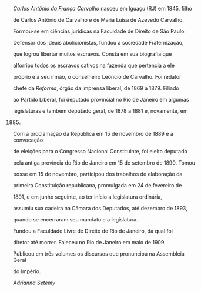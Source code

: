 

*Carlos Antônio da França Carvalho* nasceu em Iguaçu (RJ) em 1845, filho

de Carlos Antônio de Carvalho e de Maria Luísa de Azevedo Carvalho.



Formou-se em ciências jurídicas na Faculdade de Direito de São Paulo.

Defensor dos ideais abolicionistas, fundou a sociedade Fraternização,

que logrou libertar muitos escravos. Consta em sua biografia que

alforriou todos os escravos cativos na fazenda que pertencia a ele

próprio e a seu irmão, o conselheiro Leôncio de Carvalho. Foi redator

chefe da *Reforma*, órgão da imprensa liberal, de 1869 a 1879. Filiado

ao Partido Liberal, foi deputado provincial no Rio de Janeiro em algumas

legislaturas e também deputado geral, de 1878 a 1881 e, novamente, em

1885.



Com a proclamação da República em 15 de novembro de 1889 e a convocação

de eleições para o Congresso Nacional Constituinte, foi eleito deputado

pela antiga província do Rio de Janeiro em 15 de setembro de 1890. Tomou

posse em 15 de novembro, participou dos trabalhos de elaboração da

primeira Constituição republicana, promulgada em 24 de fevereiro de

1891, e em junho seguinte, ao ter início a legislatura ordinária,

assumiu sua cadeira na Câmara dos Deputados, até dezembro de 1893,

quando se encerraram seu mandato e a legislatura.



Fundou a Faculdade Livre de Direito do Rio de Janeiro, da qual foi

diretor até morrer. Faleceu no Rio de Janeiro em maio de 1909.



Publicou em três volumes os discursos que pronunciou na Assembleia Geral

do Império.



*Adrianna Setemy*



